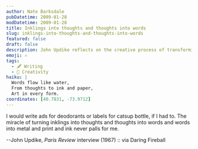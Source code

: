 ```yaml
---
author: Nate Barksdale
pubDatetime: 2009-01-28
modDatetime: 2009-01-28
title: Inklings into thoughts and thoughts into words
slug: inklings-into-thoughts-and-thoughts-into-words
featured: false
draft: false
description: John Updike reflects on the creative process of transforming thoughts into words and printed form.
emoji: ✍️
tags:
  - 🖋️ Writing
  - 🎨 Creativity
haiku: |
  Words flow like water,  
  From thoughts to ink and paper,  
  Art in every form.
coordinates: [40.7831, -73.9712]
---
```


I would write ads for deodorants or labels for catsup bottle, if I had to. The miracle of turning inklings into thoughts and thoughts into words and words into metal and print and ink never palls for me.

--John Updike, _Paris Review_ interview (1967) :: via Daring Fireball
